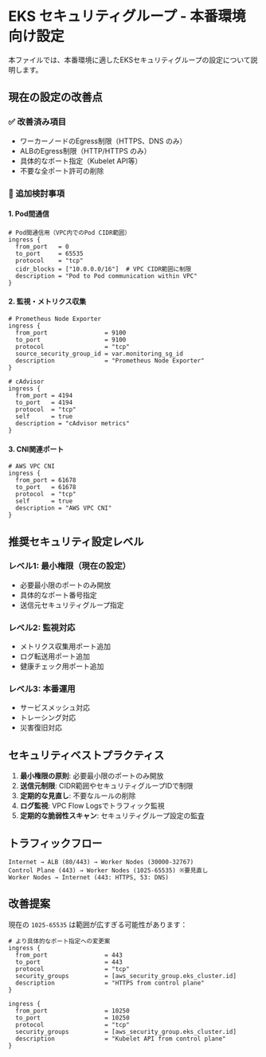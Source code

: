 # EKS セキュリティグループ - 本番環境向け設定

本ファイルでは、本番環境に適したEKSセキュリティグループの設定について説明します。

## 現在の設定の改善点

### ✅ 改善済み項目
- ワーカーノードのEgress制限（HTTPS、DNS のみ）
- ALBのEgress制限（HTTP/HTTPS のみ）
- 具体的なポート指定（Kubelet API等）
- 不要な全ポート許可の削除

### 🔧 追加検討事項

#### 1. Pod間通信
```hcl
# Pod間通信用（VPC内でのPod CIDR範囲）
ingress {
  from_port   = 0
  to_port     = 65535
  protocol    = "tcp"
  cidr_blocks = ["10.0.0.0/16"]  # VPC CIDR範囲に制限
  description = "Pod to Pod communication within VPC"
}
```

#### 2. 監視・メトリクス収集
```hcl
# Prometheus Node Exporter
ingress {
  from_port                = 9100
  to_port                  = 9100
  protocol                 = "tcp"
  source_security_group_id = var.monitoring_sg_id
  description              = "Prometheus Node Exporter"
}

# cAdvisor
ingress {
  from_port = 4194
  to_port   = 4194
  protocol  = "tcp"
  self      = true
  description = "cAdvisor metrics"
}
```

#### 3. CNI関連ポート
```hcl
# AWS VPC CNI
ingress {
  from_port = 61678
  to_port   = 61678
  protocol  = "tcp"
  self      = true
  description = "AWS VPC CNI"
}
```

## 推奨セキュリティ設定レベル

### レベル1: 最小権限（現在の設定）
- 必要最小限のポートのみ開放
- 具体的なポート番号指定
- 送信元セキュリティグループ指定

### レベル2: 監視対応
- メトリクス収集用ポート追加
- ログ転送用ポート追加
- 健康チェック用ポート追加

### レベル3: 本番運用
- サービスメッシュ対応
- トレーシング対応
- 災害復旧対応

## セキュリティベストプラクティス

1. **最小権限の原則**: 必要最小限のポートのみ開放
2. **送信元制限**: CIDR範囲やセキュリティグループIDで制限
3. **定期的な見直し**: 不要なルールの削除
4. **ログ監視**: VPC Flow Logsでトラフィック監視
5. **定期的な脆弱性スキャン**: セキュリティグループ設定の監査

## トラフィックフロー

```
Internet → ALB (80/443) → Worker Nodes (30000-32767)
Control Plane (443) → Worker Nodes (1025-65535) ※要見直し
Worker Nodes → Internet (443: HTTPS, 53: DNS)
```

## 改善提案

現在の `1025-65535` は範囲が広すぎる可能性があります：

```hcl
# より具体的なポート指定への変更案
ingress {
  from_port                = 443
  to_port                  = 443
  protocol                 = "tcp"
  security_groups          = [aws_security_group.eks_cluster.id]
  description              = "HTTPS from control plane"
}

ingress {
  from_port                = 10250
  to_port                  = 10250
  protocol                 = "tcp"
  security_groups          = [aws_security_group.eks_cluster.id]
  description              = "Kubelet API from control plane"
}
```
